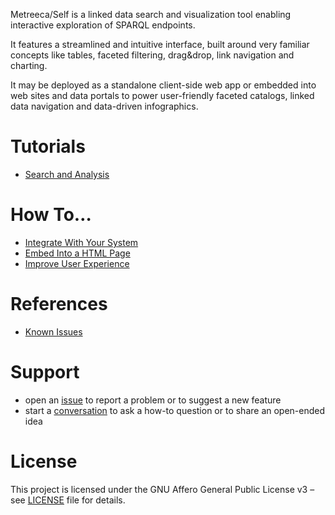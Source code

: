 ---
---

Metreeca/Self is a linked data search and visualization tool enabling interactive exploration of SPARQL endpoints.

It features a streamlined and intuitive interface, built around very familiar concepts like tables, faceted filtering,
drag&drop, link navigation and charting.

It may be deployed as a standalone client-side web app or embedded into web sites and data portals to power user-friendly faceted catalogs, linked data navigation and data-driven infographics.

# Tutorials

- [Search and Analysis](tutorials/search-and-analysis/index.md)

# How To…

- [Integrate With Your System](how-to/integrate-with-your-system.md)
- [Embed Into a HTML Page](how-to/embed-into-a-html-page.md)
- [Improve User Experience](how-to/improve-user-experience.md)

# References

- [Known Issues](references/known-issues.md)

# Support

- open an [issue](https://github.com/metreeca/self/issues) to report a problem or to suggest a new feature
- start a [conversation](https://github.com/metreeca/self/discussions) to ask a how-to question or to share an open-ended
  idea

# License

This project is licensed under the GNU Affero General Public License v3 – see [LICENSE](https://www.gnu.org/licenses/agpl-3.0.txt) file for details.